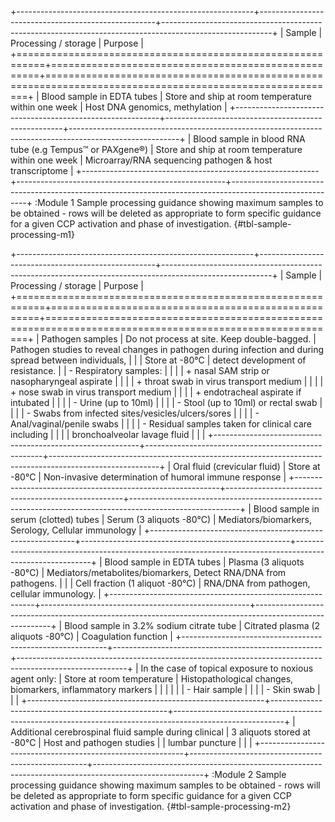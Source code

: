 +-----------------------------------------------------------+----------------------------------------------------+---------------------------------------------------------------------------------------------------------+
| Sample                                                    | Processing / storage                               | Purpose                                                                                                 |
+===========================================================+====================================================+=========================================================================================================+
| Blood sample in EDTA tubes                                | Store and ship at room temperature within one week | Host DNA genomics, methylation                                                                          |
+-----------------------------------------------------------+----------------------------------------------------+---------------------------------------------------------------------------------------------------------+
| Blood sample in blood RNA tube (e.g Tempus™ or PAXgene®)  | Store and ship at room temperature within one week | Microarray/RNA sequencing pathogen & host transcriptome                                                 |
+-----------------------------------------------------------+----------------------------------------------------+---------------------------------------------------------------------------------------------------------+
:Module 1 Sample processing guidance showing maximum samples to be obtained - rows will be deleted as appropriate to form specific guidance for a given CCP activation and phase of investigation. {#tbl-sample-processing-m1}


+-----------------------------------------------------------+----------------------------------------------------+---------------------------------------------------------------------------------------------------------+
| Sample                                                    | Processing / storage                               | Purpose                                                                                                 |
+===========================================================+====================================================+=========================================================================================================+
| Pathogen samples                                          | Do not process at site. Keep double-bagged.        | Pathogen studies to reveal changes in pathogen during infection and during spread between individuals,  |
|                                                           | Store at -80°C                                     | detect development of resistance.                                                                       |
| - Respiratory samples:                                    |                                                    |                                                                                                         |
| 	+ nasal SAM strip or nasopharyngeal aspirate            |                                                    |                                                                                                         |
| 	+ throat swab in virus transport medium                 |                                                    |                                                                                                         |
| 	+ nose swab in virus transport medium                   |                                                    |                                                                                                         |
| 	+ endotracheal aspirate if intubated                    |                                                    |                                                                                                         |
| - Urine (up to 10ml)                                      |                                                    |                                                                                                         |
| - Stool (up to 10ml) or rectal swab                       |                                                    |                                                                                                         |
| - Swabs from infected sites/vesicles/ulcers/sores         |                                                    |                                                                                                         |
| - Anal/vaginal/penile swabs                               |                                                    |                                                                                                         |
| - Residual samples taken for clinical care including      |                                                    |                                                                                                         |
|   bronchoalveolar lavage fluid                            |                                                    |                                                                                                         |
+-----------------------------------------------------------+----------------------------------------------------+---------------------------------------------------------------------------------------------------------+
| Oral fluid (crevicular fluid)                             | Store at -80°C                                     | Non-invasive determination of humoral immune response                                                   |
+-----------------------------------------------------------+----------------------------------------------------+---------------------------------------------------------------------------------------------------------+
| Blood sample in serum (clotted) tubes                     | Serum (3 aliquots -80°C)                           | Mediators/biomarkers, Serology, Cellular immunology                                                     |
+-----------------------------------------------------------+----------------------------------------------------+---------------------------------------------------------------------------------------------------------+
| Blood sample in EDTA tubes                                | Plasma (3 aliquots -80°C)                          | Mediators/metabolites/biomarkers, Detect RNA/DNA from pathogens.                                        |
|                                                           | Cell fraction (1 aliquot -80°C)                    | RNA/DNA from pathogen, cellular immunology.                                                             |
+-----------------------------------------------------------+----------------------------------------------------+---------------------------------------------------------------------------------------------------------+
| Blood sample in 3.2% sodium citrate tube                  | Citrated plasma (2 aliquots -80°C)                 | Coagulation function                                                                                    |
+-----------------------------------------------------------+----------------------------------------------------+---------------------------------------------------------------------------------------------------------+
| In the case of topical exposure to noxious agent only:    | Store at room temperature                          | Histopathological changes, biomarkers, inflammatory markers                                             |
|                                                           |                                                    |                                                                                                         |
| - Hair sample                                             |                                                    |                                                                                                         |
| - Skin swab                                               |                                                    |                                                                                                         |
+-----------------------------------------------------------+----------------------------------------------------+---------------------------------------------------------------------------------------------------------+
| Additional cerebrospinal fluid sample during clinical     | 3 aliquots stored at -80°C                         | Host and pathogen studies                                                                               |
| lumbar puncture                                           |                                                    |                                                                                                         |
+-----------------------------------------------------------+----------------------------------------------------+---------------------------------------------------------------------------------------------------------+
:Module 2 Sample processing guidance showing maximum samples to be obtained - rows will be deleted as appropriate to form specific guidance for a given CCP activation and phase of investigation. {#tbl-sample-processing-m2}